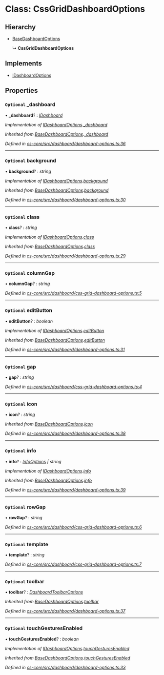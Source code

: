 # Class: CssGridDashboardOptions

## Hierarchy

* [BaseDashboardOptions](_cs_core_src_dashboard_dashboard_options_.basedashboardoptions.md)

  ↳ **CssGridDashboardOptions**

## Implements

* [IDashboardOptions](../interfaces/_cs_core_src_dashboard_dashboard_options_.idashboardoptions.md)

## Properties

### `Optional` _dashboard

• **_dashboard**? : *[IDashboard](../interfaces/_cs_core_src_dashboard_dashboard_.idashboard.md)*

*Implementation of [IDashboardOptions](../interfaces/_cs_core_src_dashboard_dashboard_options_.idashboardoptions.md).[_dashboard](../interfaces/_cs_core_src_dashboard_dashboard_options_.idashboardoptions.md#optional-_dashboard)*

*Inherited from [BaseDashboardOptions](_cs_core_src_dashboard_dashboard_options_.basedashboardoptions.md).[_dashboard](_cs_core_src_dashboard_dashboard_options_.basedashboardoptions.md#optional-_dashboard)*

*Defined in [cs-core/src/dashboard/dashboard-options.ts:36](https://github.com/RichardHovenkamp/csnext/blob/c891e154/packages/cs-core/src/dashboard/dashboard-options.ts#L36)*

___

### `Optional` background

• **background**? : *string*

*Implementation of [IDashboardOptions](../interfaces/_cs_core_src_dashboard_dashboard_options_.idashboardoptions.md).[background](../interfaces/_cs_core_src_dashboard_dashboard_options_.idashboardoptions.md#optional-background)*

*Inherited from [BaseDashboardOptions](_cs_core_src_dashboard_dashboard_options_.basedashboardoptions.md).[background](_cs_core_src_dashboard_dashboard_options_.basedashboardoptions.md#optional-background)*

*Defined in [cs-core/src/dashboard/dashboard-options.ts:30](https://github.com/RichardHovenkamp/csnext/blob/c891e154/packages/cs-core/src/dashboard/dashboard-options.ts#L30)*

___

### `Optional` class

• **class**? : *string*

*Implementation of [IDashboardOptions](../interfaces/_cs_core_src_dashboard_dashboard_options_.idashboardoptions.md).[class](../interfaces/_cs_core_src_dashboard_dashboard_options_.idashboardoptions.md#optional-class)*

*Inherited from [BaseDashboardOptions](_cs_core_src_dashboard_dashboard_options_.basedashboardoptions.md).[class](_cs_core_src_dashboard_dashboard_options_.basedashboardoptions.md#optional-class)*

*Defined in [cs-core/src/dashboard/dashboard-options.ts:29](https://github.com/RichardHovenkamp/csnext/blob/c891e154/packages/cs-core/src/dashboard/dashboard-options.ts#L29)*

___

### `Optional` columnGap

• **columnGap**? : *string*

*Defined in [cs-core/src/dashboard/css-grid-dashboard-options.ts:5](https://github.com/RichardHovenkamp/csnext/blob/c891e154/packages/cs-core/src/dashboard/css-grid-dashboard-options.ts#L5)*

___

### `Optional` editButton

• **editButton**? : *boolean*

*Implementation of [IDashboardOptions](../interfaces/_cs_core_src_dashboard_dashboard_options_.idashboardoptions.md).[editButton](../interfaces/_cs_core_src_dashboard_dashboard_options_.idashboardoptions.md#optional-editbutton)*

*Inherited from [BaseDashboardOptions](_cs_core_src_dashboard_dashboard_options_.basedashboardoptions.md).[editButton](_cs_core_src_dashboard_dashboard_options_.basedashboardoptions.md#optional-editbutton)*

*Defined in [cs-core/src/dashboard/dashboard-options.ts:31](https://github.com/RichardHovenkamp/csnext/blob/c891e154/packages/cs-core/src/dashboard/dashboard-options.ts#L31)*

___

### `Optional` gap

• **gap**? : *string*

*Defined in [cs-core/src/dashboard/css-grid-dashboard-options.ts:4](https://github.com/RichardHovenkamp/csnext/blob/c891e154/packages/cs-core/src/dashboard/css-grid-dashboard-options.ts#L4)*

___

### `Optional` icon

• **icon**? : *string*

*Inherited from [BaseDashboardOptions](_cs_core_src_dashboard_dashboard_options_.basedashboardoptions.md).[icon](_cs_core_src_dashboard_dashboard_options_.basedashboardoptions.md#optional-icon)*

*Defined in [cs-core/src/dashboard/dashboard-options.ts:38](https://github.com/RichardHovenkamp/csnext/blob/c891e154/packages/cs-core/src/dashboard/dashboard-options.ts#L38)*

___

### `Optional` info

• **info**? : *[InfoOptions](_cs_core_src_dashboard_dashboard_options_.infooptions.md) | string*

*Implementation of [IDashboardOptions](../interfaces/_cs_core_src_dashboard_dashboard_options_.idashboardoptions.md).[info](../interfaces/_cs_core_src_dashboard_dashboard_options_.idashboardoptions.md#optional-info)*

*Inherited from [BaseDashboardOptions](_cs_core_src_dashboard_dashboard_options_.basedashboardoptions.md).[info](_cs_core_src_dashboard_dashboard_options_.basedashboardoptions.md#optional-info)*

*Defined in [cs-core/src/dashboard/dashboard-options.ts:39](https://github.com/RichardHovenkamp/csnext/blob/c891e154/packages/cs-core/src/dashboard/dashboard-options.ts#L39)*

___

### `Optional` rowGap

• **rowGap**? : *string*

*Defined in [cs-core/src/dashboard/css-grid-dashboard-options.ts:6](https://github.com/RichardHovenkamp/csnext/blob/c891e154/packages/cs-core/src/dashboard/css-grid-dashboard-options.ts#L6)*

___

### `Optional` template

• **template**? : *string*

*Defined in [cs-core/src/dashboard/css-grid-dashboard-options.ts:7](https://github.com/RichardHovenkamp/csnext/blob/c891e154/packages/cs-core/src/dashboard/css-grid-dashboard-options.ts#L7)*

___

### `Optional` toolbar

• **toolbar**? : *[DashboardToolbarOptions](_cs_core_src_dashboard_dashboard_toolbar_options_.dashboardtoolbaroptions.md)*

*Inherited from [BaseDashboardOptions](_cs_core_src_dashboard_dashboard_options_.basedashboardoptions.md).[toolbar](_cs_core_src_dashboard_dashboard_options_.basedashboardoptions.md#optional-toolbar)*

*Defined in [cs-core/src/dashboard/dashboard-options.ts:37](https://github.com/RichardHovenkamp/csnext/blob/c891e154/packages/cs-core/src/dashboard/dashboard-options.ts#L37)*

___

### `Optional` touchGesturesEnabled

• **touchGesturesEnabled**? : *boolean*

*Implementation of [IDashboardOptions](../interfaces/_cs_core_src_dashboard_dashboard_options_.idashboardoptions.md).[touchGesturesEnabled](../interfaces/_cs_core_src_dashboard_dashboard_options_.idashboardoptions.md#optional-touchgesturesenabled)*

*Inherited from [BaseDashboardOptions](_cs_core_src_dashboard_dashboard_options_.basedashboardoptions.md).[touchGesturesEnabled](_cs_core_src_dashboard_dashboard_options_.basedashboardoptions.md#optional-touchgesturesenabled)*

*Defined in [cs-core/src/dashboard/dashboard-options.ts:33](https://github.com/RichardHovenkamp/csnext/blob/c891e154/packages/cs-core/src/dashboard/dashboard-options.ts#L33)*
